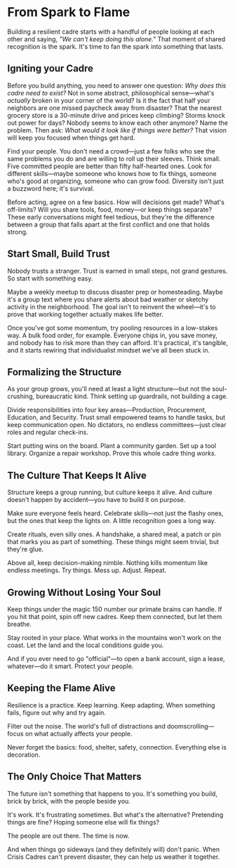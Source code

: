 # From Spark to Flame

Building a resilient cadre starts with a handful of people looking at each other and saying, _"We can't keep doing this alone."_ That moment of shared recognition is the spark. It's time to fan the spark into something that lasts.

## Igniting your Cadre

Before you build anything, you need to answer one question: _Why does this cadre need to exist?_ Not in some abstract, philosophical sense—what's _actually_ broken in your corner of the world? Is it the fact that half your neighbors are one missed paycheck away from disaster? That the nearest grocery store is a 30-minute drive and prices keep climbing? Storms knock out power for days? Nobody seems to know each other anymore? Name the problem. Then ask: _What would it look like if things were better?_ That vision will keep you focused when things get hard.

Find your people. You don't need a crowd—just a few folks who see the same problems you do and are willing to roll up their sleeves. Think small. Five committed people are better than fifty half-hearted ones. Look for different skills—maybe someone who knows how to fix things, someone who's good at organizing, someone who can grow food. Diversity isn't just a buzzword here; it's survival.

Before acting, agree on a few basics. How will decisions get made? What's off-limits? Will you share tools, food, money—or keep things separate? These early conversations might feel tedious, but they're the difference between a group that falls apart at the first conflict and one that holds strong.

## Start Small, Build Trust

Nobody trusts a stranger. Trust is earned in small steps, not grand gestures. So start with something easy.

Maybe a weekly meetup to discuss disaster prep or homesteading. Maybe it's a group text where you share alerts about bad weather or sketchy activity in the neighborhood. The goal isn't to reinvent the wheel—it's to prove that working together actually makes life better.

Once you've got some momentum, try pooling resources in a low-stakes way. A bulk food order, for example. Everyone chips in, you save money, and nobody has to risk more than they can afford. It's practical, it's tangible, and it starts rewiring that individualist mindset we've all been stuck in.

## Formalizing the Structure

As your group grows, you'll need at least a light structure—but not the soul-crushing, bureaucratic kind. Think setting up guardrails, not building a cage.

Divide responsibilities into four key areas—Production, Procurement, Education, and Security. Trust small empowered teams to handle tasks, but keep communication open. No dictators, no endless committees—just clear roles and regular check-ins.

Start putting wins on the board. Plant a community garden. Set up a tool library. Organize a repair workshop. Prove this whole cadre thing _works._

## The Culture That Keeps It Alive

Structure keeps a group running, but culture keeps it alive. And culture doesn't happen by accident—you have to build it on purpose.

Make sure everyone feels heard. Celebrate skills—not just the flashy ones, but the ones that keep the lights on. A little recognition goes a long way.

Create rituals, even silly ones. A handshake, a shared meal, a patch or pin that marks you as part of something. These things might seem trivial, but they're glue.

Above all, keep decision-making nimble. Nothing kills momentum like endless meetings. Try things. Mess up. Adjust. Repeat.

## Growing Without Losing Your Soul

Keep things under the magic 150 number our primate brains can handle. If you hit that point, spin off new cadres. Keep them connected, but let them breathe.

Stay rooted in your place. What works in the mountains won't work on the coast. Let the land and the local conditions guide you.

And if you ever need to go "official"—to open a bank account, sign a lease, whatever—do it smart. Protect your people.

## Keeping the Flame Alive

Resilience is a practice. Keep learning. Keep adapting. When something fails, figure out why and try again.

Filter out the noise. The world's full of distractions and doomscrolling—focus on what actually affects your people.

Never forget the basics: food, shelter, safety, connection. Everything else is decoration.

## The Only Choice That Matters

The future isn't something that happens to you. It's something you build, brick by brick, with the people beside you.

It's work. It's frustrating sometimes. But what's the alternative? Pretending things are fine? Hoping someone else will fix things?

The people are out there. The time is now.

And when things go sideways (and they definitely will) don't panic. When Crisis Cadres can't prevent disaster, they can help us weather it together.
